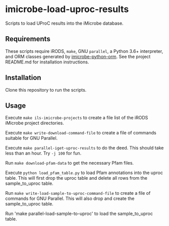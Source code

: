 # imicrobe-load-uproc-results
Scripts to load UProC results into the iMicrobe database.

## Requirements
These scripts require iRODS, `make`, GNU `parallel`, a Python 3.6+ interpreter, and ORM classes generated
by [imicrobe-python-orm](https://github.com/hurwitzlab/imicrobe-python-orm).
See the project README.md for installation instructions.

## Installation
Clone this repository to run the scripts.

## Usage
Execute `make ils-imicrobe-projects` to create a file list of the iRODS iMicrobe project directories.

Execute `make write-download-command-file` to create a file of commands suitable for GNU Parallel.

Execute `make parallel-iget-uproc-results` to do the deed. This should take less than an hour. Try `-j 100` for fun.

Run `make download-pfam-data` to get the necessary Pfam files.

Execute `python load_pfam_table.py` to load Pfam annotations into the uproc table.
This will first drop the uproc table and delete all rows from the sample_to_uproc table.

Run `make write-load-sample-to-uproc-command-file` to create a file of commands for
GNU Parallel. This will also drop and create the sample_to_uproc table.

Run 'make parallel-load-sample-to-uproc' to load the sample_to_uproc table.
